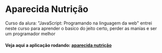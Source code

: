 # Aparecida Nutrição
Curso da alura: "JavaScript: Programando na linguagem da web"
entrei neste curso para aprender o basico do jeito certo, perder as manias e ser um programador melhor

####  Veja aqui a aplicação rodando: [aparecida nutrição](https://ivanpj.github.io/aparecida-nutricao/.)
